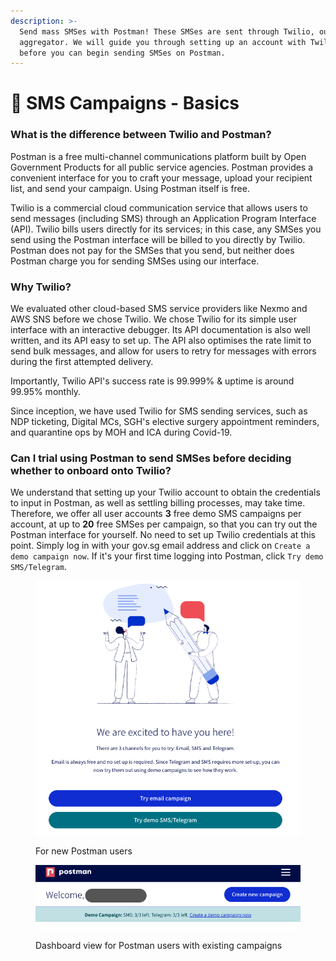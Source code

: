 ```yaml
---
description: >-
  Send mass SMSes with Postman! These SMSes are sent through Twilio, our SMS
  aggregator. We will guide you through setting up an account with Twilio,
  before you can begin sending SMSes on Postman.
---
```


# 📲 SMS Campaigns - Basics

### What is the difference between Twilio and Postman?

Postman is a free multi-channel communications platform built by Open Government Products for all public service agencies. Postman provides a convenient interface for you to craft your message, upload your recipient list, and send your campaign. Using Postman itself is free.

Twilio is a commercial cloud communication service that allows users to send messages (including SMS) through an Application Program Interface (API). Twilio bills users directly for its services; in this case, any SMSes you send using the Postman interface will be billed to you directly by Twilio. Postman does not pay for the SMSes that you send, but neither does Postman charge you for sending SMSes using our interface.

### Why Twilio?

We evaluated other cloud-based SMS service providers like Nexmo and AWS SNS before we chose Twilio. We chose Twilio for its simple user interface with an interactive debugger. Its API documentation is also well written, and its API easy to set up. The API also optimises the rate limit to send bulk messages, and allow for users to retry for messages with errors during the first attempted delivery.&#x20;

Importantly, Twilio API's success rate is 99.999% & uptime is around 99.95% monthly.&#x20;

Since inception, we have used Twilio for SMS sending services, such as NDP ticketing, Digital MCs, SGH's elective surgery appointment reminders, and quarantine ops by MOH and ICA during Covid-19.

### Can I trial using Postman to send SMSes before deciding whether to onboard onto Twilio?

We understand that setting up your Twilio account to obtain the credentials to input in Postman, as well as settling billing processes, may take time. Therefore, we offer all user accounts **3** free demo SMS campaigns per account, at up to **20** free SMSes per campaign, so that you can try out the Postman interface for yourself. No need to set up Twilio credentials at this point. Simply log in with your gov.sg email address and click on `Create a demo campaign now`. If it's your first time logging into Postman, click `Try demo SMS/Telegram`.

<figure><img src="../../.gitbook/assets/Screenshot 2023-05-30 at 3.29.44 PM.png" alt=""><figcaption><p>For new Postman users</p></figcaption></figure>

<figure><img src="../../.gitbook/assets/Screenshot 2023-05-30 at 3.28.37 PM.png" alt=""><figcaption><p>Dashboard view for Postman users with existing campaigns</p></figcaption></figure>

